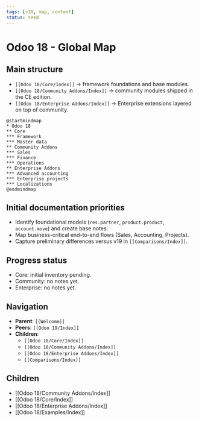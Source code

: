 ```yaml
---
tags: [v18, map, content]
status: seed
---
```

# Odoo 18 - Global Map

## Main structure
- `[[Odoo 18/Core/Index]]` -> framework foundations and base modules.
- `[[Odoo 18/Community Addons/Index]]` -> community modules shipped in the CE edition.
- `[[Odoo 18/Enterprise Addons/Index]]` -> Enterprise extensions layered on top of community.

```plantuml
@startmindmap
* Odoo 18
** Core
*** Framework
*** Master data
** Community Addons
*** Sales
*** Finance
*** Operations
** Enterprise Addons
*** Advanced accounting
*** Enterprise projects
*** Localizations
@endmindmap
```

## Initial documentation priorities
- Identify foundational models (`res.partner`, `product.product`, `account.move`) and create base notes.
- Map business-critical end-to-end flows (Sales, Accounting, Projects).
- Capture preliminary differences versus v19 in `[[Comparisons/Index]]`.

## Progress status
- Core: initial inventory pending.
- Community: no notes yet.
- Enterprise: no notes yet.

## Navigation
- **Parent**: `[[Welcome]]`
- **Peers**: `[[Odoo 19/Index]]`
- **Children**:
  - `[[Odoo 18/Core/Index]]`
  - `[[Odoo 18/Community Addons/Index]]`
  - `[[Odoo 18/Enterprise Addons/Index]]`
  - `[[Comparisons/Index]]`



## Children
- [[Odoo 18/Community Addons/Index]]
- [[Odoo 18/Core/Index]]
- [[Odoo 18/Enterprise Addons/Index]]
- [[Odoo 18/Examples/Index]]